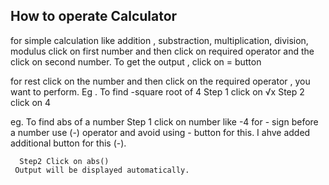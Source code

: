 ## How to operate Calculator

for simple calculation like addition , substraction, multiplication, division, modulus 
click on first number and then click on required operator and the click on second number.
To get the output , click on = button

for rest 
click on the number and then click on the required operator , you want to perform.
 Eg . To find -square root of 4
      Step 1 click on √x
      Step 2 click on 4
  
  eg. To find abs of a number
      Step 1 click on number like -4
      for - sign before a number use (-) operator and avoid using - button for this. I ahve added additional button for this (-).
  
      Step2 Click on abs()
     Output will be displayed automatically.
